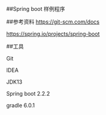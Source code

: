 ##Spring boot 样例程序

##参考资料
https://git-scm.com/docs 

https://spring.io/projects/spring-boot

##工具

Git

IDEA

JDK13

Spring boot 2.2.2

gradle 6.0.1